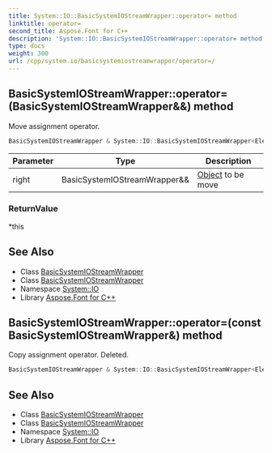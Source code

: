 ```yaml
---
title: System::IO::BasicSystemIOStreamWrapper::operator= method
linktitle: operator=
second_title: Aspose.Font for C++
description: 'System::IO::BasicSystemIOStreamWrapper::operator= method. Move assignment operator in C++.'
type: docs
weight: 300
url: /cpp/system.io/basicsystemiostreamwrapper/operator=/
---
```

## BasicSystemIOStreamWrapper::operator=(BasicSystemIOStreamWrapper\&&) method


Move assignment operator.

```cpp
BasicSystemIOStreamWrapper & System::IO::BasicSystemIOStreamWrapper<Elem, Traits>::operator=(BasicSystemIOStreamWrapper &&right) noexcept
```


| Parameter | Type | Description |
| --- | --- | --- |
| right | BasicSystemIOStreamWrapper\&& | [Object](../../../system/object/) to be move |

### ReturnValue

*this

## See Also

* Class [BasicSystemIOStreamWrapper](../)
* Class [BasicSystemIOStreamWrapper](../)
* Namespace [System::IO](../../)
* Library [Aspose.Font for C++](../../../)
## BasicSystemIOStreamWrapper::operator=(const BasicSystemIOStreamWrapper\&) method


Copy assignment operator. Deleted.

```cpp
BasicSystemIOStreamWrapper & System::IO::BasicSystemIOStreamWrapper<Elem, Traits>::operator=(const BasicSystemIOStreamWrapper &)=delete
```

## See Also

* Class [BasicSystemIOStreamWrapper](../)
* Class [BasicSystemIOStreamWrapper](../)
* Namespace [System::IO](../../)
* Library [Aspose.Font for C++](../../../)

